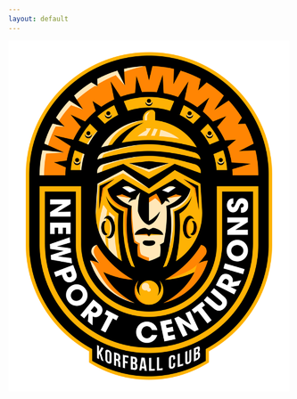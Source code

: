 ```yaml
---
layout: default
---
```


<img src="images/newport-centurions-korfball-club.png" alt="Newport Centurions Korfball Club" class="logo">

<div class="social-links">
    <a href="https://facebook.com/NewportCenturionsKorfball" target="_blank">
        <i class="fab fa-facebook"></i>
    </a>
    <a href="https://twitter.com/NewportKorfball" target="_blank">
        <i class="fab fa-twitter"></i>
    </a>
    <a href="https://instagram.com/newportcenturionskorfball" target="_blank">
        <i class="fab fa-instagram"></i>
    </a>
</div>

<script src="https://kit.fontawesome.com/your-kit-code.js" crossorigin="anonymous"></script>